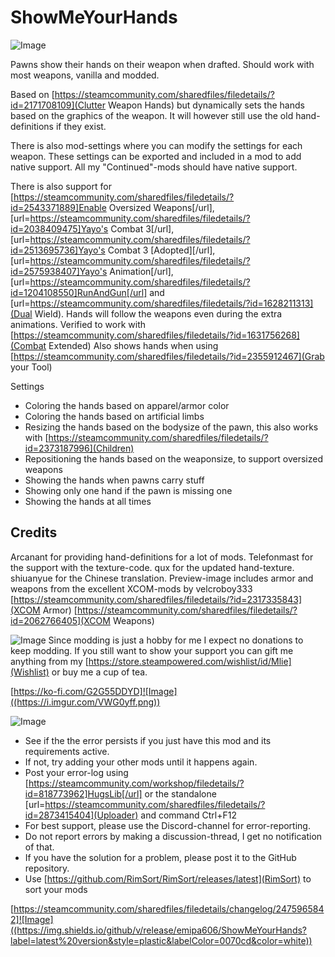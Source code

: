 # ShowMeYourHands

![Image](https://i.imgur.com/iCj5o7O.png)

Pawns show their hands on their weapon when drafted. 
Should work with most weapons, vanilla and modded.

Based on [https://steamcommunity.com/sharedfiles/filedetails/?id=2171708109](Clutter Weapon Hands) but dynamically sets the hands based on the graphics of the weapon. It will however still use the old hand-definitions if they exist.

There is also mod-settings where you can modify the settings for each weapon. These settings can be exported and included in a mod to add native support.
All my "Continued"-mods should have native support.

There is also support for [https://steamcommunity.com/sharedfiles/filedetails/?id=2543371889]Enable Oversized Weapons[/url], [url=https://steamcommunity.com/sharedfiles/filedetails/?id=2038409475]Yayo's Combat 3[/url], [url=https://steamcommunity.com/sharedfiles/filedetails/?id=2513695736]Yayo's Combat 3 [Adopted][/url], [url=https://steamcommunity.com/sharedfiles/filedetails/?id=2575938407]Yayo's Animation[/url], [url=https://steamcommunity.com/sharedfiles/filedetails/?id=1204108550]RunAndGun[/url] and [url=https://steamcommunity.com/sharedfiles/filedetails/?id=1628211313](Dual Wield). Hands will follow the weapons even during the extra animations. 
Verified to work with [https://steamcommunity.com/sharedfiles/filedetails/?id=1631756268](Combat Extended)
Also shows hands when using [https://steamcommunity.com/sharedfiles/filedetails/?id=2355912467](Grab your Tool)

Settings


-  Coloring the hands based on apparel/armor color
-  Coloring the hands based on artificial limbs
-  Resizing the hands based on the bodysize of the pawn, this also works with [https://steamcommunity.com/sharedfiles/filedetails/?id=2373187996](Children)
-  Repositioning the hands based on the weaponsize, to support oversized weapons
-  Showing the hands when pawns carry stuff
-  Showing only one hand if the pawn is missing one
-  Showing the hands at all times



## Credits

Arcanant for providing hand-definitions for a lot of mods.
Telefonmast for the support with the texture-code.
qux for the updated hand-texture.
shiuanyue for the Chinese translation.
Preview-image includes armor and weapons from the excellent XCOM-mods by velcroboy333
[https://steamcommunity.com/sharedfiles/filedetails/?id=2317335843](XCOM Armor)
[https://steamcommunity.com/sharedfiles/filedetails/?id=2062766405](XCOM Weapons)

![Image](https://i.imgur.com/Ds0rBAD.png)
Since modding is just a hobby for me I expect no donations to keep modding. If you still want to show your support you can gift me anything from my [https://store.steampowered.com/wishlist/id/Mlie](Wishlist) or buy me a cup of tea.

[https://ko-fi.com/G2G55DDYD]![Image]((https://i.imgur.com/VWG0yff.png))

![Image](https://i.imgur.com/5xwDG6H.png)


-  See if the the error persists if you just have this mod and its requirements active.
-  If not, try adding your other mods until it happens again.
-  Post your error-log using [https://steamcommunity.com/workshop/filedetails/?id=818773962]HugsLib[/url] or the standalone [url=https://steamcommunity.com/sharedfiles/filedetails/?id=2873415404](Uploader) and command Ctrl+F12
-  For best support, please use the Discord-channel for error-reporting.
-  Do not report errors by making a discussion-thread, I get no notification of that.
-  If you have the solution for a problem, please post it to the GitHub repository.
-  Use [https://github.com/RimSort/RimSort/releases/latest](RimSort) to sort your mods



[https://steamcommunity.com/sharedfiles/filedetails/changelog/2475965842]![Image]((https://img.shields.io/github/v/release/emipa606/ShowMeYourHands?label=latest%20version&style=plastic&labelColor=0070cd&color=white))
